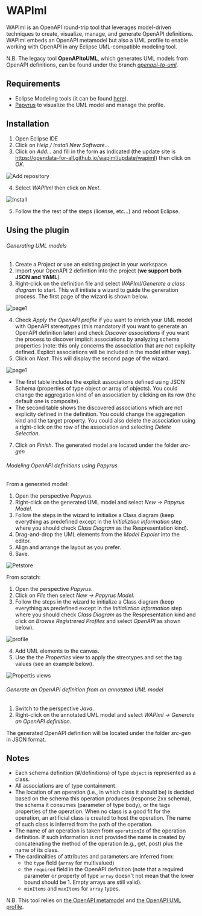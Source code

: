 
# WAPIml

WAPIml is an OpenAPI round-trip tool that leverages model-driven techniques to create, visualize, manage, and generate OpenAPI
definitions. WAPIml embeds an OpenAPI metamodel but also a UML profile to enable working with OpenAPI in any Eclipse UML-compatible modeling tool.

N.B. The legacy tool **OpenAPItoUML**, which generates UML models from OpenAPI definitions, can be found under the branch [*openapi-to-uml*](https://github.com/opendata-for-all/wapiml/tree/openapi-to-uml).

## Requirements

- Eclipse Modeling tools (it can be found [here](https://www.eclipse.org/downloads/packages/release/2019-06/r/eclipse-modeling-tools)).
- [Papyrus](https://www.eclipse.org/papyrus/) to visualize the UML model and manage the profile.

## Installation

1. Open Eclipse IDE
2. Click on *Help / Install New Software...*
3. Click on *Add...* and fill in the form as indicated (the update site is https://opendata-for-all.github.io/wapiml/update/wapiml) then click on *OK*.

![Add repository](https://opendata-for-all.github.io/wapiml/images/wapiml/capture1.PNG)

4. Select *WAPIlml* then click on *Next*.

![Install](https://opendata-for-all.github.io/wapiml/images/wapiml/capture2.PNG)

5. Follow the the rest of the steps (license, etc...) and reboot Eclipse.

## Using the plugin

###### Generating UML models 
1. Create a Project or use an existing project in your workspace.
2. Import your OpenAPI 2 definition into the project (**we support both JSON and YAML**). 
3. Right-click on the definition file and select *WAPIml/Generate a class diagram* to start. This will initiate a wizard to guide the generation process. The first page of the wizard is shown below.
	
![page1](https://opendata-for-all.github.io/wapiml/images/page1.PNG)

4. Check *Apply the OpenAPI profile* if you want to enrich your UML model with OpenAPI stereotypes (this mandatory if you want to generate an OpenAPI definition later) and check *Discover associations* if you want the process to discover implicit associations by analyzing schema properties (note: this only concerns the association that are not explicity defined. Explicit associations will be included in the model either way).
5. Click on *Next*. This will display the second page of the wizard.

![page1](https://opendata-for-all.github.io/wapiml/images/page2.PNG)

- The first table includes the explicit associations defined using JSON Schema (properties of type object or array of objects). You could change the aggregation kind of an association by clicking on its row (the default one is composite).
- The second table shows the discovered associations which are not explicity defined in the definition. You could change the aggregation kind and the target property. You could also delete the association using a right-click on the row of the association and selecting *Delete Selection*.

7. Click on *Finish*. The generated model are located under the folder *src-gen*


###### Modeling OpenAPI definitions using Papyrus

From a generated model:

1. Open the perspective *Papyrus*.
2. Right-click on the generated UML model and select *New -> Papyrus Model*.
4. Follow the steps in the wizard to initialize a Class diagram (keep everything as predefined except in the *Initializtion information* step where you should check *Class Diagram* as the Respresentation kind).
5. Drag-and-drop the UML elements from the *Model Expoler* into the editor.
6. Align and arrange the layout as you prefer.
7. Save.

![Petstore](https://opendata-for-all.github.io/wapiml/images/wapiml/petstore.png)

From scratch:

1. Open the perspective *Papyrus*.
2. Click on *File* then select *New -> Papyrus Model*.
3. Follow the steps in the wizard to initialize a Class diagram (keep everything as predefined except in the *Initializtion information* step where you should check *Class Diagram* as the Respresentation kind and click on *Browse Registrered Profiles* and select *OpenAPI* as shown below).

![profile](https://opendata-for-all.github.io/wapiml/images/wapiml/capture3.PNG)

4. Add UML elements to the canvas.
5. Use the the *Properties* view to apply the streotypes and set the tag values (see an example below).

![Propertis views](https://opendata-for-all.github.io/wapiml/images/wapiml/capture4.PNG)

###### Generate an OpenAPI definition from an annotated UML model

1. Switch to the perspective *Java*.
2. Right-click on the annotated UML model and select *WAPIml -> Generate an OpenAPI definition*.

The generated OpenAPI definition will be located under the folder *src-gen* in JSON format.

## Notes
- Each schema definition  (#/definitions) of type `object` is represented as a class.
- All associations are of type containment.
- The location of an operation (i.e., in which class it should be) is decided based on the schema this operation produces (response 2xx schema), the schema it consumes (parameter of type body), or the tags properties of the operation. When no class is a good fit for the operation, an artificial class is created to host the operation. The name of such class is inferred from the path of the operation.
- The name of an operation is taken from `operationId` of the operation definition. If such information is not provided the name is created by concatenating the method of the operation (e.g., get, post) plus the name of its class.
- The cardinalities of attributes and parameters are inferred from:
	- the `type` field (`array` for multivalued)
	- the `required` field in the OpenAPI definition (note that a required parameter or property of type `array` doesn't not mean that the lower bound should be 1. Empty arrays are still valid).
	- `minItems` and `maxItems` for `array` types.

N.B. This tool relies on [the OpenAPI metamodel](https://github.com/opendata-for-all/openapi-metamodel) and [the OpenAPI UML profile](https://github.com/opendata-for-all/openapi-profile).
